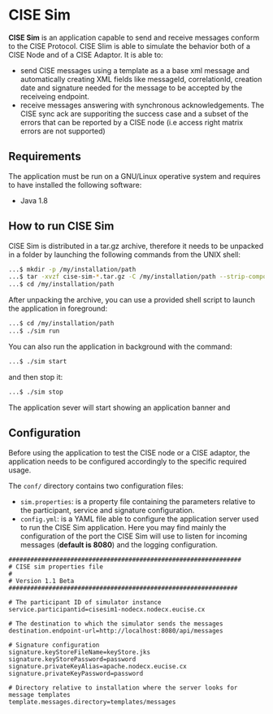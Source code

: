 # CISE Sim

**CISE Sim** is an application capable to send and receive messages conform to the CISE Protocol.
CISE SIim is able to simulate the behavior both of a CISE Node and of a CISE Adaptor. It is able to:
- send CISE messages using a template as a a base xml message and automatically creating XML fields like messageId, correlationId, creation date and signature needed for the message to be accepted by the receiveing endpoint. 
- receive messages answering with synchronous acknowledgements. The CISE sync ack are supporiting the success case and a subset of the errors that can be reported by a CISE node (i.e access right matrix errors are not supported)  

## Requirements
The application must be run on a GNU/Linux operative system and requires to have installed the following software:
- Java 1.8

## How to run CISE Sim
CISE Sim is distributed in a tar.gz archive, therefore it needs to be unpacked in a folder by launching the following commands from the UNIX shell:

```bash
...$ mkdir -p /my/installation/path 
...$ tar -xvzf cise-sim-*.tar.gz -C /my/installation/path --strip-components=1
...$ cd /my/installation/path
```
After unpacking the archive, you can use a provided shell script to launch the application in foreground:

```bash
...$ cd /my/installation/path
...$ ./sim run
```

You can also run the application in background  with the command:

```bash
...$ ./sim start
```

and then stop it:
```bash
...$ ./sim stop
```

The application sever will start showing an application banner and 

## Configuration 
Before using the application to test the CISE node or a CISE adaptor, the application needs to be configured accordingly to the specific required usage.

The ``conf/`` directory contains two configuration files:

- ``sim.properties``: is a property file containing the parameters relative to the participant, service and signature configuration.
- ``config.yml``: is a YAML file able to configure the application server used to run the CISE Sim application. Here you may find mainly the configuration of the port the CISE Sim will use to listen for incoming messages (**default is 8080**) and the logging configuration.

```properties
################################################################
# CISE sim properties file
#
# Version 1.1 Beta
###############################################################

# The participant ID of simulator instance
service.participantid=cisesim1-nodecx.nodecx.eucise.cx

# The destination to which the simulator sends the messages
destination.endpoint-url=http://localhost:8080/api/messages

# Signature configuration
signature.keyStoreFileName=keyStore.jks
signature.keyStorePassword=password
signature.privateKeyAlias=apache.nodecx.eucise.cx
signature.privateKeyPassword=password

# Directory relative to installation where the server looks for message templates
template.messages.directory=templates/messages
```
